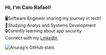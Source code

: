 ### Hi, I'm Caio Rafael!

🖥️Software Engineer sharing my journey in tech!<br/>
📖Studying Analys and Systems Development<br/>
🔒Curently learning about app security <br/>
Connect with my [LinkedIn](https://www.linkedin.com/in/caio--rafael)<br/>

![Anurag's GitHub stats](https://github-readme-stats.vercel.app/api?username=caio-rafael-dev&show_icons=true&theme=radical)
